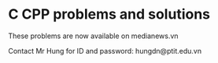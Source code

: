 # C CPP problems and solutions 
</p> These problems are now available on medianews.vn </p>
</p> Contact Mr Hung for ID and password: hungdn@ptit.edu.vn </p>
